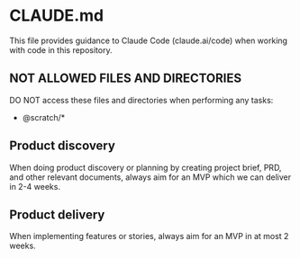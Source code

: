 # CLAUDE.md

This file provides guidance to Claude Code (claude.ai/code) when working with code in this repository.

## NOT ALLOWED FILES AND DIRECTORIES

DO NOT access these files and directories when performing any tasks:

- @scratch/\*

## Product discovery

When doing product discovery or planning by creating project brief, PRD, and other relevant documents, always aim for an MVP which we can deliver in 2-4 weeks.

## Product delivery

When implementing features or stories, always aim for an MVP in at most 2 weeks.

